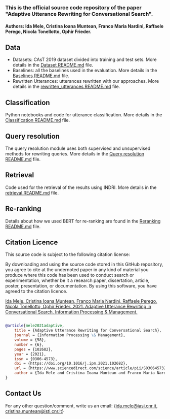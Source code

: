 ### This is the official source code repository of the paper "Adaptive Utterance Rewriting for Conversational Search".

#### Authors: Ida Mele, Cristina Ioana Muntean, Franco Maria Nardini, Raffaele Perego, Nicola Tonellotto, Ophir Frieder.

## Data
- Datasets: CAsT 2019 dataset divided into training and test sets. More details in the [Dataset README.md](./data/datasets/README.md) file.
- Baselines: all the baselines used in the evaluation. More details in the [Baselines README.md](./data/baselines/README.md) file.
- Rewritten Utterances: utterances rewritten with our approaches. More details in the [rewritten_utterances README.md](./data/rewritten\_utterances/README.md) file.

## Classification
Python notebooks and code for utterance classification. More details in the [Classification README.md](./classification/README.md) file.

## Query resolution
The query resolution module uses both supervised and unsupervised methods for rewriting queries. More details in the [Query resolution README.md](./query_resolution/README.md) file.

## Retrieval
Code used for the retrieval of the results using INDRI.  More details in the [retrieval README.md](./retrieval/README.md) file.

## Re-ranking
Details about how we used BERT for re-ranking are found in the [Reranking README.md](./reranking/README.md) file.

## Citation Licence

This source code is subject to the following citation license:

By downloading and using the source code stored in this GitHub repository, you agree to cite at the undernoted paper in any kind of material you produce where this code has been used to conduct search or experimentation, whether be it a research paper, dissertation, article, poster, presentation, or documentation. By using this software, you have agreed to the citation licence.

[Ida Mele, Cristina Ioana Muntean, Franco Maria Nardini, Raffaele Perego, Nicola Tonellotto, Ophir Frieder. 2021. Adaptive Utterance Rewriting in Conversational Search. Information Processing \& Management.](https://doi.org/10.1016/j.ipm.2021.102682)

```bibtex

@article{mele2021adaptive,
	title = {Adaptive Utterance Rewriting for Conversational Search},
	journal = {Information Processing \& Management},
	volume = {58},
	number = {6},
	pages = {102682},
	year = {2021},
	issn = {0306-4573},
	doi = {https://doi.org/10.1016/j.ipm.2021.102682},
	url = {https://www.sciencedirect.com/science/article/pii/S0306457321001679},
	author = {Ida Mele and Cristina Ioana Muntean and Franco Maria Nardini and Raffaele Perego and Nicola Tonellotto and Ophir Frieder},
}

```

## Contact Us
For any other question/comment, write us an email: {ida.mele@iasi.cnr.it, cristina.muntean@isti.cnr.it}


